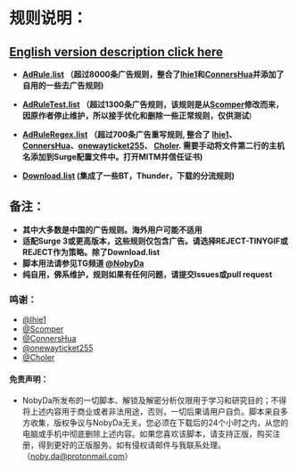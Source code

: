 # 规则说明：
## [English version description click here](https://github.com/NobyDa/Script/blob/master/Surge/README_EN.md)
* **[AdRule.list](https://raw.githubusercontent.com/NobyDa/Script/master/Surge/AdRule.list) （超过8000条广告规则，整合了[lhie1](https://github.com/lhie1/Rules)和[ConnersHua](https://github.com/ConnersHua/Profiles)并添加了自用的一些去广告规则)**

* **[AdRuleTest.list](https://raw.githubusercontent.com/NobyDa/Script/master/Surge/AdRuleTest.list) （超过1300条广告规则，该规则是从[Scomper](https://github.com/scomper/Surge)修改而来，因原作者停止维护，所以接手优化和删除一些正常规则，仅供测试**)

* **[AdRuleRegex.list](https://raw.githubusercontent.com/NobyDa/Script/master/Surge/AdRuleRegex.list) （超过700条广告重写规则, 整合了 [lhie1](https://github.com/lhie1/Rules)、[ConnersHua](https://github.com/ConnersHua/Profiles)、[onewayticket255](https://github.com/onewayticket255/Surge-Script)、 [Choler](https://github.com/Choler/Surge/tree/master/Ruleset).  需要手动将文件第二行的主机名添加到Surge配置文件中。打开MITM并信任证书)**

* **[Download.list](https://raw.githubusercontent.com/NobyDa/Script/master/Surge/Download.list) (集成了一些BT，Thunder，下载的分流规则)**

## 备注：

* **其中大多数是中国的广告规则。海外用户可能不适用**
* **适配Surge 3或更高版本，这些规则仅包含广告。请选择REJECT-TINYGIF或REJECT作为策略。除了Download.list**
* **脚本用法请参见TG频道 [@NobyDa](https://t.me/NobyDa)**
* **纯自用，佛系维护，规则如果有任何问题，请提交Issues或pull request**


### 鸣谢：

* [@lhie1](https://github.com/lhie1)
* [@Scomper](https://github.com/scomper)
* [@ConnersHua](https://github.com/ConnersHua)
* [@onewayticket255](https://github.com/onewayticket255)
* [@Choler](https://github.com/Choler)

#### 免责声明：

* NobyDa所发布的一切脚本、解锁及解密分析仅限用于学习和研究目的；不得将上述内容用于商业或者非法用途，否则，一切后果请用户自负。脚本来自多方收集，版权争议与NobyDa无关。您必须在下载后的24个小时之内，从您的电脑或手机中彻底删除上述内容。如果您喜欢该脚本，请支持正版，购买注册，得到更好的正版服务。如有侵权请邮件与我联系处理。（noby.da@protonmail.com）